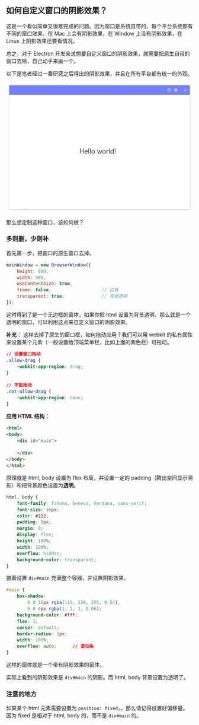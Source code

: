 

## 如何自定义窗口的阴影效果？
这是一个看似简单又很难完成的问题。因为窗口是系统自带的，每个平台系统都有不同的窗口效果。在 Mac 上会有阴影效果，在 Window 上没有阴影效果，在 Linux 上阴影效果还要看情况。

总之，对于 Electron 开发来说想要自定义窗口的阴影效果，就需要把原生自带的窗口去除，自己动手来画一个。

以下是笔者经过一番研究之后得出的阴影效果，并且在所有平台都有统一的外观。

![](../resource/20171225091054.png)

那么想定制这种窗口，该如何做？

### 多则删，少则补
首先第一步，把窗口的原生窗口去掉。

```js
mainWindow = new BrowserWindow({
    height: 680,
    width: 980,
    useContentSize: true,
    frame: false,                   // 边框
    transparent: true,              // 背景透明
});
```

这时得到了是一个无边框的窗体。如果你把 html 设置为背景透明，那么就是一个透明的窗口，可以利用这点来自定义窗口的阴影效果。

**补充：**
这样去掉了原生的窗口框，如何拖动应用？我们可以用 webkit 的私有属性来设置某个元素（一般设置给顶端菜单栏，比如上面的紫色栏）可拖动。

```css
// 设置窗口拖动
.allow-drag {
    -webkit-app-region: drag;
}

// 不能拖动
.not-allow-drag {
    -webkit-app-region: none;
}
```

**应用 HTML 结构：**

```html
<html>
<body>
    <div id="main">

    </div>
</body>
</html>
```

原理就是 html, body 设置为 flex 布局，并设置一定的 padding（腾出空间显示阴影）和把背景颜色设置为**透明**。

```css
html, body {
    font-family: Tahoma, Geneva, Verdana, sans-serif;
    font-size: 16px;
    color: #222;
    padding: 8px;
    margin: 0;
    display: flex;
    height: 100%;
    width: 100%;
    overflow: hidden;
    background-color: transparent;
}
```

接着设置 `div#main` 充满整个容器，并设置阴影效果。

```css
#main {
    box-shadow:
        0 0 16px rgba(115, 129, 255, 0.54),
        0 0 6px rgba(1, 1, 1, 0.06);
    background-color: #fff;
    flex: 1;
    cursor: default;
    border-radius: 2px;
    width: 100%;
    overflow: auto;      // 滚动条
}
```

这样的窗体就是一个带有阴影效果的窗体。

实际上看到的阴影效果是 `div#main` 的阴影。而 html, body 背景设置为透明了。

### 注意的地方
如果某个 html 元素需要设置为 `position: fixed;`，那么请记得设置好偏移量。因为 fixed 是相对于 html, body 的，而不是 `div#main` 的。




